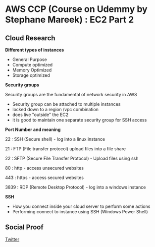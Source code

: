 # AWS CCP (Course on Udemmy by Stephane Mareek) : EC2 Part 2

## Cloud Research

**Different types of instances**

- General Purpose
- Compute optimized
- Memory Optimized
- Storage optimized

**Security groups**

Security groups are the fundamental of network security in AWS

- Security group can be attached to multiple instances
- locked down to a region /vpc combination
- does live "outside" the EC2
- it is good to maintain one separate security group for SSH access

**Port Number and meaning**

22 : SSH (Secure shell) - log into a linux instance

21 : FTP (File transfer protocol) upload files into a file share

22 : SFTP (Secure File Transfer Protocol) - Upload files using ssh

80 : http - access unsecured websites

443 : https - access secured websites

3839 : RDP (Remote Desktop Protocol) - log into a windows instance


**SSH**

- How you connect inside your cloud server to perform some actions
- Performing connect to instance using SSH (Windows Power Shell)


## Social Proof

[Twitter](link)
